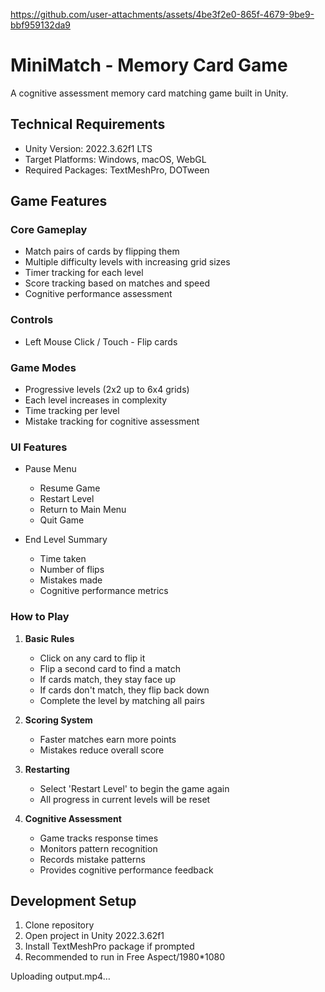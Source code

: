 
https://github.com/user-attachments/assets/4be3f2e0-865f-4679-9be9-bbf959132da9

# MiniMatch - Memory Card Game

A cognitive assessment memory card matching game built in Unity.

## Technical Requirements

- Unity Version: 2022.3.62f1 LTS
- Target Platforms: Windows, macOS, WebGL
- Required Packages: TextMeshPro, DOTween

## Game Features

### Core Gameplay
- Match pairs of cards by flipping them
- Multiple difficulty levels with increasing grid sizes
- Timer tracking for each level
- Score tracking based on matches and speed
- Cognitive performance assessment

### Controls
- Left Mouse Click / Touch - Flip cards

### Game Modes
- Progressive levels (2x2 up to 6x4 grids)
- Each level increases in complexity
- Time tracking per level
- Mistake tracking for cognitive assessment

### UI Features
- Pause Menu
  - Resume Game
  - Restart Level
  - Return to Main Menu
  - Quit Game

- End Level Summary
  - Time taken
  - Number of flips
  - Mistakes made
  - Cognitive performance metrics

### How to Play

1. **Basic Rules**
   - Click on any card to flip it
   - Flip a second card to find a match
   - If cards match, they stay face up
   - If cards don't match, they flip back down
   - Complete the level by matching all pairs

2. **Scoring System**
   - Faster matches earn more points
   - Mistakes reduce overall score

3. **Restarting**
   - Select 'Restart Level' to begin the game again
   - All progress in current levels will be reset

4. **Cognitive Assessment**
   - Game tracks response times
   - Monitors pattern recognition
   - Records mistake patterns
   - Provides cognitive performance feedback

## Development Setup

1. Clone repository
2. Open project in Unity 2022.3.62f1
3. Install TextMeshPro package if prompted
5. Recommended to run in Free Aspect/1980*1080

Uploading output.mp4…
